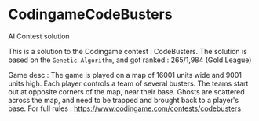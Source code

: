 # CodingameCodeBusters
AI Contest solution

This is a solution to the Codingame contest : CodeBusters. The solution is based on the `Genetic Algorithm`, and got ranked : 265/1,984 (Gold League)

Game desc :
The game is played on a map of 16001 units wide and 9001 units high.
Each player controls a team of several busters. The teams start out at opposite corners of the map, near their base. Ghosts are scattered across the map, and need to be trapped and brought back to a player's base.
For full rules : https://www.codingame.com/contests/codebusters
